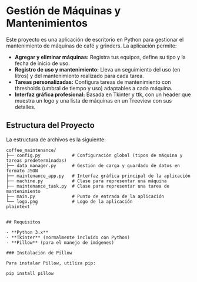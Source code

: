 # Gestión de Máquinas y Mantenimientos

Este proyecto es una aplicación de escritorio en Python para gestionar el mantenimiento de máquinas de café y grinders. La aplicación permite:

- **Agregar y eliminar máquinas:** Registra tus equipos, define su tipo y la fecha de inicio de uso.
- **Registro de uso y mantenimiento:** Lleva un seguimiento del uso (en litros) y del mantenimiento realizado para cada tarea.
- **Tareas personalizadas:** Configura tareas de mantenimiento con thresholds (umbral de tiempo y uso) adaptables a cada máquina.
- **Interfaz gráfica profesional:** Basada en Tkinter y ttk, con un header que muestra un logo y una lista de máquinas en un Treeview con sus detalles.

## Estructura del Proyecto

La estructura de archivos es la siguiente:

```plaintext
coffee_maintenance/
├── config.py            # Configuración global (tipos de máquina y tareas predeterminadas)
├── data_manager.py      # Gestión de carga y guardado de datos en formato JSON
├── maintenance_app.py   # Interfaz gráfica principal de la aplicación
├── machine.py           # Clase para representar una máquina
├── maintenance_task.py  # Clase para representar una tarea de mantenimiento
├── main.py              # Punto de entrada de la aplicación
└── logo.png             # Logo de la aplicación
plaintext```


## Requisitos

- **Python 3.x**
- **Tkinter** (normalmente incluido con Python)
- **Pillow** (para el manejo de imágenes)

### Instalación de Pillow

Para instalar Pillow, utiliza pip:

pip install pillow
